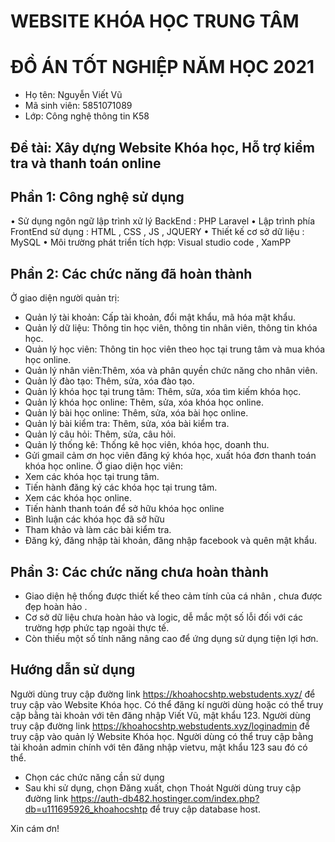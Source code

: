 # WEBSITE KHÓA HỌC TRUNG TÂM 
# ĐỒ ÁN TỐT NGHIỆP NĂM HỌC 2021
- Họ tên: Nguyễn Viết Vũ
- Mã sinh viên: 5851071089
- Lớp: Công nghệ thông tin K58
## Đề tài: Xây dựng Website Khóa học, Hỗ trợ kiểm tra và thanh toán online
## Phần 1: Công nghệ sử dụng
•	Sử dụng ngôn ngữ lập trình xử lý BackEnd : PHP Laravel
•	Lập trình phía FrontEnd sử dụng : HTML , CSS , JS , JQUERY
•	Thiết kế cơ sở dữ liệu : MySQL
•	Môi trường phát triển tích hợp: Visual studio code , XamPP
## Phần 2: Các chức năng đã hoàn thành
Ở giao diện người quản trị:
- Quản lý tài khoản: Cấp tài khoản, đổi mật khẩu, mã hóa mật khẩu.
- Quản lý dữ liệu: Thông tin học viên, thông tin nhân viên, thông tin khóa học.
- Quản lý học viên: Thông tin học viên theo học tại trung tâm và mua khóa học online.
- Quản lý nhân viên:Thêm, xóa và phân quyền chức năng cho nhân viên.
- Quản lý đào tạo: Thêm, sửa, xóa đào tạo.
- Quản lý khóa học tại trung tâm: Thêm, sửa, xóa tìm kiếm khóa học.
- Quản lý khóa học online: Thêm, sửa, xóa khóa học online.
- Quản lý bài học online: Thêm, sửa, xóa bài học online.
- Quản lý bài kiểm tra: Thêm, sửa, xóa bài kiểm tra.
- Quản lý câu hỏi: Thêm, sửa, câu hỏi.
- Quản lý thống kê: Thống kê học viên, khóa học, doanh thu.
- Gửi gmail cảm ơn học viên đăng ký khóa học, xuất hóa đơn thanh toán khóa học online.
Ở giao diện học viên:
- Xem các khóa học tại trung tâm.
- Tiến hành đăng ký các khóa học tại trung tâm.
- Xem các khóa học online.
- Tiến hành thanh toán để sở hữu khóa học online
- Bình luận các khóa học đã sở hữu
- Tham khảo và làm các bài kiểm tra.
- Đăng ký, đăng nhập tài khoản, đăng nhập facebook và quên mật khẩu.
## Phần 3: Các chức năng chưa hoàn thành
- Giao diện hệ thống được thiết kế theo cảm tính của cá nhân , chưa được đẹp hoàn hảo .
- Cơ sở dữ liệu chưa hoàn hảo và logic, dễ mắc một số lỗi đối với các trường hợp phức tạp ngoài thực tế.
- Còn thiếu một số tính năng nâng cao để ứng dụng sử dụng tiện lợi hơn.
## Hướng dẫn sử dụng
Người dùng truy cập đường link https://khoahocshtp.webstudents.xyz/ để truy
cập vào Website Khóa học. Có thể đăng kí người dùng hoặc có thể truy cập bằng tài khoản với tên đăng nhập Viết Vũ, mật khẩu 123.
Người dùng truy cập đường link https://khoahocshtp.webstudents.xyz/loginadmin để truy cập vào quản lý Website Khóa học. Người dùng có thể truy cập bằng tài khoản admin chính với tên đăng nhập vietvu, mật khẩu 123 sau đó có thể.
- Chọn các chức năng cần sử dụng
- Sau khi sử dụng, chọn Đăng xuất, chọn Thoát
Người dùng truy cập đường link https://auth-db482.hostinger.com/index.php?db=u111695926_khoahocshtp để truy cập database host.

Xin cám ơn!
